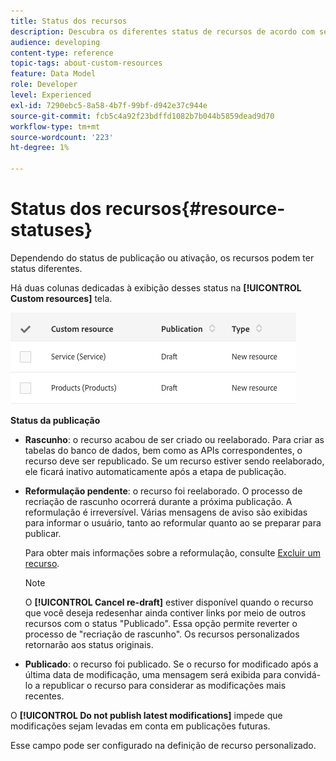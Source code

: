 ```yaml
---
title: Status dos recursos
description: Descubra os diferentes status de recursos de acordo com seu estado de publicação.
audience: developing
content-type: reference
topic-tags: about-custom-resources
feature: Data Model
role: Developer
level: Experienced
exl-id: 7290ebc5-8a58-4b7f-99bf-d942e37c944e
source-git-commit: fcb5c4a92f23bdffd1082b7b044b5859dead9d70
workflow-type: tm+mt
source-wordcount: '223'
ht-degree: 1%

---
```


# Status dos recursos{#resource-statuses}

Dependendo do status de publicação ou ativação, os recursos podem ter status diferentes.

Há duas colunas dedicadas à exibição desses status na **[!UICONTROL Custom resources]** tela.

![](assets/schema_colonne_1.png)

**Status da publicação**

* **Rascunho**: o recurso acabou de ser criado ou reelaborado. Para criar as tabelas do banco de dados, bem como as APIs correspondentes, o recurso deve ser republicado. Se um recurso estiver sendo reelaborado, ele ficará inativo automaticamente após a etapa de publicação.
* **Reformulação pendente**: o recurso foi reelaborado. O processo de recriação de rascunho ocorrerá durante a próxima publicação. A reformulação é irreversível. Várias mensagens de aviso são exibidas para informar o usuário, tanto ao reformular quanto ao se preparar para publicar.

   Para obter mais informações sobre a reformulação, consulte [Excluir um recurso](../../developing/using/deleting-a-resource.md).

   >[!NOTE]
   >
   >O **[!UICONTROL Cancel re-draft]** estiver disponível quando o recurso que você deseja redesenhar ainda contiver links por meio de outros recursos com o status &quot;Publicado&quot;. Essa opção permite reverter o processo de &quot;recriação de rascunho&quot;. Os recursos personalizados retornarão aos status originais.

* **Publicado**: o recurso foi publicado. Se o recurso for modificado após a última data de modificação, uma mensagem será exibida para convidá-lo a republicar o recurso para considerar as modificações mais recentes.

O **[!UICONTROL Do not publish latest modifications]** impede que modificações sejam levadas em conta em publicações futuras.

Esse campo pode ser configurado na definição de recurso personalizado.
